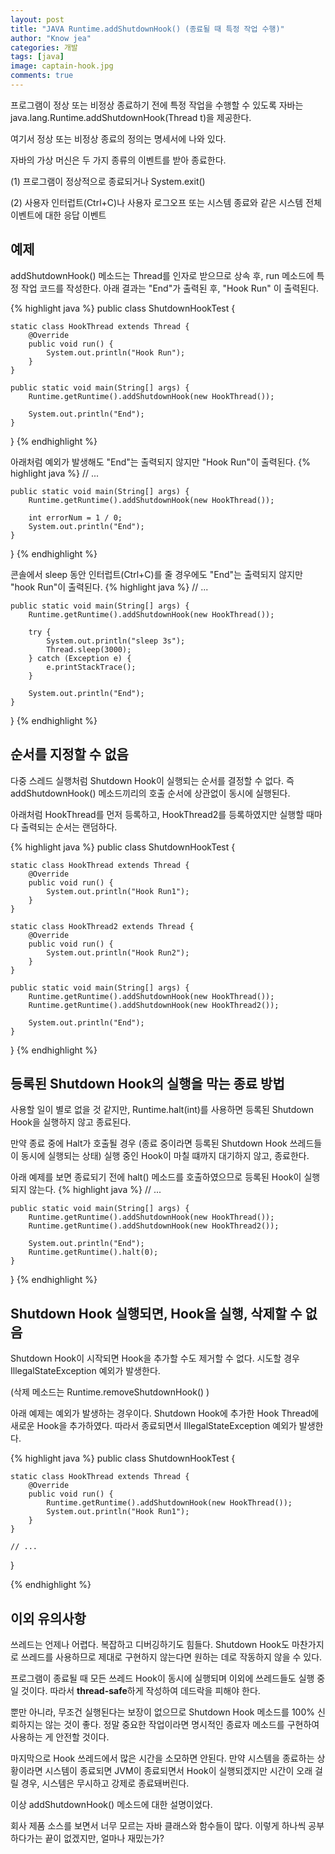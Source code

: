 ```yaml
---
layout: post
title: "JAVA Runtime.addShutdownHook() (종료될 때 특정 작업 수행)"
author: "Know jea"
categories: 개발
tags: [java]
image: captain-hook.jpg
comments: true
---
```



프로그램이 정상 또는 비정상 종료하기 전에 특정 작업을 수행할 수 있도록 자바는 java.lang.Runtime.addShutdownHook(Thread t)을 제공한다.

여기서 정상 또는 비정상 종료의 정의는 명세서에 나와 있다.



자바의 가상 머신은 두 가지 종류의 이벤트를 받아 종료한다.

(1) 프로그램이 정상적으로 종료되거나 System.exit()

(2) 사용자 인터럽트(Ctrl+C)나 사용자 로그오프 또는 시스템 종료와 같은 시스템 전체 이벤트에 대한 응답 이벤트

## 예제

addShutdownHook() 메소드는 Thread를 인자로 받으므로 상속 후, run 메소드에 특정 작업 코드를 작성한다.
아래 결과는 "End"가 출력된 후, "Hook Run" 이 출력된다. 

{% highlight java %}
public class ShutdownHookTest {

	static class HookThread extends Thread {
		@Override
		public void run() {
			System.out.println("Hook Run");
		}
	}

	public static void main(String[] args) {
		Runtime.getRuntime().addShutdownHook(new HookThread());

		System.out.println("End");
	}
}
{% endhighlight %}

아래처럼 예외가 발생해도 "End"는 출력되지 않지만 "Hook Run"이 출력된다.
{% highlight java %}
	// ...
	
	public static void main(String[] args) {
		Runtime.getRuntime().addShutdownHook(new HookThread());
		
		int errorNum = 1 / 0;
		System.out.println("End");
	}
}
{% endhighlight %}


콘솔에서 sleep 동안 인터럽트(Ctrl+C)를 줄 경우에도 "End"는 출력되지 않지만 "hook Run"이 출력된다.
{% highlight java %}
	// ...
	
	public static void main(String[] args) {
		Runtime.getRuntime().addShutdownHook(new HookThread());

		try {
			System.out.println("sleep 3s");
			Thread.sleep(3000);
		} catch (Exception e) {
			e.printStackTrace();
		}

		System.out.println("End");
	}
}
{% endhighlight %}

## 순서를 지정할 수 없음

다중 스레드 실행처럼 Shutdown Hook이 실행되는 순서를 결정할 수 없다.
즉 addShutdownHook() 메소드끼리의 호출 순서에 상관없이 동시에 실행된다.

아래처럼 HookThread를 먼저 등록하고, HookThread2를 등록하였지만
실행할 때마다 출력되는 순서는 랜덤하다.

{% highlight java %}
public class ShutdownHookTest {

	static class HookThread extends Thread {
		@Override
		public void run() {
			System.out.println("Hook Run1");
		}
	}

	static class HookThread2 extends Thread {
		@Override
		public void run() {
			System.out.println("Hook Run2");
		}
	}

	public static void main(String[] args) {
		Runtime.getRuntime().addShutdownHook(new HookThread());
		Runtime.getRuntime().addShutdownHook(new HookThread2());

		System.out.println("End");
	}
}
{% endhighlight %}


## 등록된 Shutdown Hook의 실행을 막는 종료 방법

사용할 일이 별로 없을 것 같지만, Runtime.halt(int)를 사용하면 등록된 Shutdown Hook을 실행하지 않고 종료된다.

만약 종료 중에 Halt가 호출될 경우 (종료 중이라면 등록된 Shutdown Hook 쓰레드들이 동시에 실행되는 상태) 실행 중인 Hook이 마칠 떄까지
대기하지 않고, 종료한다.

아래 예제를 보면 종료되기 전에 halt() 메소드를 호출하였으므로 등록된 Hook이 실행되지 않는다.
{% highlight java %}
	// ...
	
	public static void main(String[] args) {
		Runtime.getRuntime().addShutdownHook(new HookThread());
		Runtime.getRuntime().addShutdownHook(new HookThread2());

		System.out.println("End");
		Runtime.getRuntime().halt(0);
	}
}
{% endhighlight %}

## Shutdown Hook 실행되면, Hook을 실행, 삭제할 수 없음

Shutdown Hook이 시작되면 Hook을 추가할 수도 제거할 수 없다. 시도할 경우 IllegalStateException 예외가 발생한다.

(삭제 메소드는 Runtime.removeShutdownHook() )

아래 예제는 예외가 발생하는 경우이다. Shutdown Hook에 추가한 Hook Thread에 새로운 Hook을 추가하였다.
따라서 종료되면서 IllegalStateException 예외가 발생한다.

{% highlight java %}
public class ShutdownHookTest {

	static class HookThread extends Thread {
		@Override
		public void run() {
			Runtime.getRuntime().addShutdownHook(new HookThread());
			System.out.println("Hook Run1");
		}
	}
	
	// ...

}

{% endhighlight %}


## 이외 유의사항

쓰레드는 언제나 어렵다. 복잡하고 디버깅하기도 힘들다. 
Shutdown Hook도 마찬가지로 쓰레드를 사용하므로 제대로 구현하지 않는다면 원하는 데로 작동하지 않을 수 있다.

프로그램이 종료될 때 모든 쓰레드 Hook이 동시에 실행되며 이외에 쓰레드들도 실행 중일 것이다. 따라서 **thread-safe**하게 작성하여 데드락을 피해야 한다.

뿐만 아니라, 무조건 실행된다는 보장이 없으므로 Shutdown Hook 메소드를 100% 신뢰하지는 않는 것이 좋다.
정말 중요한 작업이라면 명시적인 종료자 메소드를 구현하여 사용하는 게 안전할 것이다.

마지막으로 Hook 쓰레드에서 많은 시간을 소모하면 안된다. 만약 시스템을 종료하는 상황이라면
시스템이 종료되면 JVM이 종료되면서 Hook이 실행되겠지만 시간이 오래 걸릴 경우, 시스템은 무시하고 강제로 종료돼버린다.



이상 addShutdownHook() 메소드에 대한 설명이었다.

회사 제품 소스를 보면서 너무 모르는 자바 클래스와 함수들이 많다. 이렇게 하나씩 공부하다가는 끝이 없겠지만, 얼마나 재밌는가?


